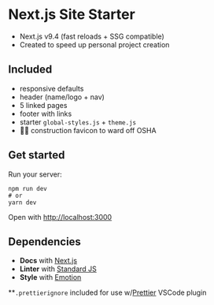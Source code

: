 # Next.js Site Starter

- Next.js v9.4 (fast reloads + SSG compatible)
- Created to speed up personal project creation

## Included

- responsive defaults
- header (name/logo + nav)
- 5 linked pages
- footer with links
- starter `global-styles.js` + `theme.js`
- 👷‍♂️ construction favicon to ward off OSHA

## Get started

Run your server:

```
npm run dev
# or
yarn dev
```

Open with [http://localhost:3000](http://localhost:3000)

## Dependencies

- **Docs** with [Next.js](https://nextjs.org/docs/)
- **Linter** with [Standard JS](https://standardjs.com/)
- **Style** with [Emotion](https://emotion.sh/docs/introduction)

\*\*`.prettierignore` included for use w/[Prettier](https://marketplace.visualstudio.com/items?itemName=esbenp.prettier-vscode) VSCode plugin
